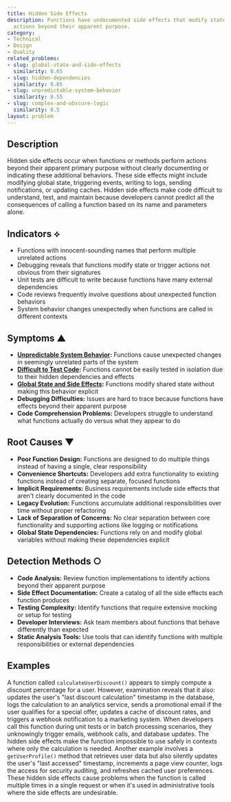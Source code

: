 ```yaml
---
title: Hidden Side Effects
description: Functions have undocumented side effects that modify state or trigger
  actions beyond their apparent purpose.
category:
- Technical
- Design
- Quality
related_problems:
- slug: global-state-and-side-effects
  similarity: 0.65
- slug: hidden-dependencies
  similarity: 0.65
- slug: unpredictable-system-behavior
  similarity: 0.55
- slug: complex-and-obscure-logic
  similarity: 0.5
layout: problem
---
```


## Description

Hidden side effects occur when functions or methods perform actions beyond their apparent primary purpose without clearly documenting or indicating these additional behaviors. These side effects might include modifying global state, triggering events, writing to logs, sending notifications, or updating caches. Hidden side effects make code difficult to understand, test, and maintain because developers cannot predict all the consequences of calling a function based on its name and parameters alone.

## Indicators ⟡
- Functions with innocent-sounding names that perform multiple unrelated actions
- Debugging reveals that functions modify state or trigger actions not obvious from their signatures
- Unit tests are difficult to write because functions have many external dependencies
- Code reviews frequently involve questions about unexpected function behaviors
- System behavior changes unexpectedly when functions are called in different contexts

## Symptoms ▲
- **[Unpredictable System Behavior](unpredictable-system-behavior.md):** Functions cause unexpected changes in seemingly unrelated parts of the system
- **[Difficult to Test Code](difficult-to-test-code.md):** Functions cannot be easily tested in isolation due to their hidden dependencies and effects
- **[Global State and Side Effects](global-state-and-side-effects.md):** Functions modify shared state without making this behavior explicit
- **Debugging Difficulties:** Issues are hard to trace because functions have effects beyond their apparent purpose
- **Code Comprehension Problems:** Developers struggle to understand what functions actually do versus what they appear to do

## Root Causes ▼
- **Poor Function Design:** Functions are designed to do multiple things instead of having a single, clear responsibility
- **Convenience Shortcuts:** Developers add extra functionality to existing functions instead of creating separate, focused functions
- **Implicit Requirements:** Business requirements include side effects that aren't clearly documented in the code
- **Legacy Evolution:** Functions accumulate additional responsibilities over time without proper refactoring
- **Lack of Separation of Concerns:** No clear separation between core functionality and supporting actions like logging or notifications
- **Global State Dependencies:** Functions rely on and modify global variables without making these dependencies explicit

## Detection Methods ○
- **Code Analysis:** Review function implementations to identify actions beyond their apparent purpose
- **Side Effect Documentation:** Create a catalog of all the side effects each function produces
- **Testing Complexity:** Identify functions that require extensive mocking or setup for testing
- **Developer Interviews:** Ask team members about functions that behave differently than expected
- **Static Analysis Tools:** Use tools that can identify functions with multiple responsibilities or external dependencies

## Examples

A function called `calculateUserDiscount()` appears to simply compute a discount percentage for a user. However, examination reveals that it also: updates the user's "last discount calculation" timestamp in the database, logs the calculation to an analytics service, sends a promotional email if the user qualifies for a special offer, updates a cache of discount rates, and triggers a webhook notification to a marketing system. When developers call this function during unit tests or in batch processing scenarios, they unknowingly trigger emails, webhook calls, and database updates. The hidden side effects make the function impossible to use safely in contexts where only the calculation is needed. Another example involves a `getUserProfile()` method that retrieves user data but also silently updates the user's "last accessed" timestamp, increments a page view counter, logs the access for security auditing, and refreshes cached user preferences. These hidden side effects cause problems when the function is called multiple times in a single request or when it's used in administrative tools where the side effects are undesirable.